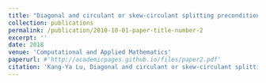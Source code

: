 ```yaml
---
title: "Diagonal and circulant or skew-circulant splitting preconditioners for spatial fractional diffusion equations"
collection: publications
permalink: /publication/2010-10-01-paper-title-number-2
excerpt: ''
date: 2018
venue: 'Computational and Applied Mathematics'
paperurl: #'http://academicpages.github.io/files/paper2.pdf'
citation: 'Kang-Ya Lu, Diagonal and circulant or skew-circulant splitting preconditioners for spatial fractional diffusion equations, Computational and Applied Mathematics, 2018, 37(4): 4196-4218.'
---
```

